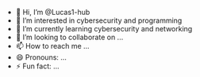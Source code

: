 - 👋 Hi, I’m @Lucas1-hub
- 👀 I’m interested in cybersecurity and programming
- 🌱 I’m currently learning cybersecurity and networking
- 💞️ I’m looking to collaborate on ...
- 📫 How to reach me ...
- 😄 Pronouns: ...
- ⚡ Fun fact: ...

<!---
Lucas1-hub/Lucas1-hub is a ✨ special ✨ repository because its `README.md` (this file) appears on your GitHub profile.
You can click the Preview link to take a look at your changes.
--->
